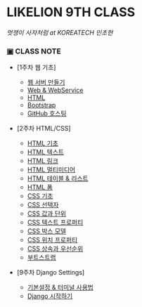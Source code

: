 # LIKELION 9TH CLASS

_멋쟁이 사자처럼 at KOREATECH 민초현_


### ▣ CLASS NOTE 
  * [1주차 웹 기초]
    * [웹 서버 만들기](https://github.com/angly97/LilkeLion-first-semester/blob/master/1%EC%A3%BC%EC%B0%A8_%EC%9B%B9%EA%B8%B0%EC%B4%88/%EC%9B%B9%EC%84%9C%EB%B2%84%EB%A5%BC%EB%A7%8C%EB%93%9C%EB%8A%94%EB%B0%A9%EB%B2%95.md)
    * [Web & WebService](https://github.com/angly97/LilkeLion-first-semester/blob/master/1%EC%A3%BC%EC%B0%A8_%EC%9B%B9%EA%B8%B0%EC%B4%88/Web%26WebService.md)
    * [HTML](https://github.com/angly97/LilkeLion-first-semester/blob/master/1%EC%A3%BC%EC%B0%A8_%EC%9B%B9%EA%B8%B0%EC%B4%88/HTML.md)
    * [Bootstrap](https://github.com/angly97/LilkeLion-first-semester/blob/master/1%EC%A3%BC%EC%B0%A8_%EC%9B%B9%EA%B8%B0%EC%B4%88/Bootstrap.md)
    * [GitHub 호스팅](https://github.com/angly97/LilkeLion-first-semester/blob/master/1%EC%A3%BC%EC%B0%A8_%EC%9B%B9%EA%B8%B0%EC%B4%88/GitHub.md)
   
  * [2주차 HTML/CSS]
    * [HTML 기초](https://github.com/angly97/LilkeLion-first-semester/blob/master/2%EC%A3%BC%EC%B0%A8_HTML%26CSS/HTML-%EA%B8%B0%EC%B4%88.md)
    * [HTML 텍스트](https://github.com/angly97/LilkeLion-first-semester/blob/master/2%EC%A3%BC%EC%B0%A8_HTML%26CSS/HTML-%ED%85%8D%EC%8A%A4%ED%8A%B8.md)
    * [HTML 링크](https://github.com/angly97/LilkeLion-first-semester/blob/master/2%EC%A3%BC%EC%B0%A8_HTML%26CSS/HTML-%EB%A7%81%ED%81%AC.md)
    * [HTML 멀티미디어](https://github.com/angly97/LilkeLion-first-semester/blob/master/2%EC%A3%BC%EC%B0%A8_HTML%26CSS/HTML-%EB%A9%80%ED%8B%B0%EB%AF%B8%EB%94%94%EC%96%B4.md)
    * [HTML 테이블 & 리스트](https://github.com/angly97/LilkeLion-first-semester/blob/master/2%EC%A3%BC%EC%B0%A8_HTML%26CSS/HTML-%ED%85%8C%EC%9D%B4%EB%B8%94%26%EB%A6%AC%EC%8A%A4%ED%8A%B8.md)
    * [HTML 폼](https://github.com/angly97/LilkeLion-first-semester/blob/master/2%EC%A3%BC%EC%B0%A8_HTML%26CSS/HTML-%ED%8F%BC.md)
    * [CSS 기초](https://github.com/angly97/LilkeLion-first-semester/blob/master/2%EC%A3%BC%EC%B0%A8_HTML%26CSS/CSS-%EA%B8%B0%EC%B4%88.md)  
    * [CSS 선택자](https://github.com/angly97/LilkeLion-first-semester/blob/master/2%EC%A3%BC%EC%B0%A8_HTML&CSS/CSS-%EC%84%A0%ED%83%9D%EC%9E%90.md)
    * [CSS 값과 단위](https://github.com/angly97/LilkeLion-first-semester/blob/master/2%EC%A3%BC%EC%B0%A8_HTML%26CSS/CSS-%EA%B0%92%EA%B3%BC%EB%8B%A8%EC%9C%84.md)
    * [CSS 텍스트 프로퍼티](https://github.com/angly97/LilkeLion-first-semester/blob/master/2%EC%A3%BC%EC%B0%A8_HTML%26CSS/CSS-%ED%85%8D%EC%8A%A4%ED%8A%B8%ED%94%84%EB%A1%9C%ED%8D%BC%ED%8B%B0.md)
    * [CSS 박스 모델](https://github.com/angly97/LilkeLion-first-semester/blob/master/2%EC%A3%BC%EC%B0%A8_HTML%26CSS/CSS-%EB%B0%95%EC%8A%A4%EB%AA%A8%EB%8D%B8.md)
    * [CSS 위치 프로퍼티](https://github.com/angly97/LilkeLion-first-semester/blob/master/2%EC%A3%BC%EC%B0%A8_HTML%26CSS/CSS-%EC%9C%84%EC%B9%98%ED%94%84%EB%A1%9C%ED%8D%BC%ED%8B%B0.md)
    * [CSS 상속과 우선순위](https://github.com/angly97/LilkeLion-first-semester/blob/master/2%EC%A3%BC%EC%B0%A8_HTML%26CSS/CSS-%EC%83%81%EC%86%8D%26%EC%9A%B0%EC%84%A0%EC%88%9C%EC%9C%84.md)
    * [부트스트랩](https://github.com/angly97/LilkeLion-first-semester/blob/master/2%EC%A3%BC%EC%B0%A8_HTML%26CSS/%EB%B6%80%ED%8A%B8%EC%8A%A4%ED%8A%B8%EB%9E%A9.md) 
      
  * [9주차 Django Settings]
    * [기본설정 & 터미널 사용법](https://github.com/angly97/LilkeLion-first-semester/blob/master/9%EC%A3%BC%EC%B0%A8_DjangoSettings/DjangoSettings-%EA%B8%B0%EB%B3%B8%EC%84%A4%EC%A0%95%26%ED%84%B0%EB%AF%B8%EB%84%90%EC%82%AC%EC%9A%A9%EB%B2%95.md)
    * [Django 시작하기](https://github.com/angly97/LilkeLion-first-semester/blob/master/9%EC%A3%BC%EC%B0%A8_DjangoSettings/DjangoSettings-Django%EC%8B%9C%EC%9E%91%ED%95%98%EA%B8%B0.md)
    
   

